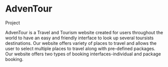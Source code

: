 # AdvenTour
Project

AdvenTour is a Travel and Tourism website created for users throughout the world to have an easy and friendly interface to look up several toursists destinations. Our website offers variety of places to travel and allows the user to select multiple places to travel along with pre-defined packages. Our website offers two types of booking interfaces-individual and package booking.
